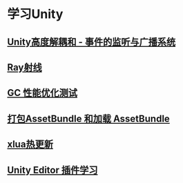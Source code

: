 
# 学习Unity

## [Unity高度解耦和 - 事件的监听与广播系统](./Assets/Scenes/Events)

## [Ray射线](./Assets/Scenes/Ray/RayTest.cs)

## [GC 性能优化测试](./Assets/Scenes/GC/GCTest.cs)

## [打包AssetBundle 和加载 AssetBundle](./Assets/Scenes/LoadFormFileAssetBundle)

## [xlua热更新](./Assets/Scenes/HotFix)

## [Unity Editor 插件学习](./Assets/Scenes/LearnEditor)
